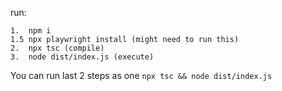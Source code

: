 run:

```
1.  npm i
1.5 npx playwright install (might need to run this)
2.  npx tsc (compile)
3.  node dist/index.js (execute)
```

You can run last 2 steps as one `npx tsc && node dist/index.js`
